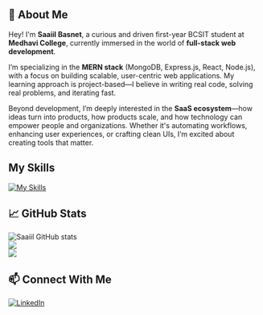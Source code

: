 ## 👋 About Me

Hey! I'm **Saaiil Basnet**, a curious and driven first-year BCSIT student at **Medhavi College**, currently immersed in the world of **full-stack web development**.

I’m specializing in the **MERN stack** (MongoDB, Express.js, React, Node.js), with a focus on building scalable, user-centric web applications. My learning approach is project-based—I believe in writing real code, solving real problems, and iterating fast.

Beyond development, I’m deeply interested in the **SaaS ecosystem**—how ideas turn into products, how products scale, and how technology can empower people and organizations. Whether it's automating workflows, enhancing user experiences, or crafting clean UIs, I’m excited about creating tools that matter.



## My Skills

[![My Skills](https://skillicons.dev/icons?i=js,html,css,mysql,tailwind,c,php,ts,figma,vscode,git,github,postman,react,redux,nodejs,expressjs,nextjs,supabase,prisma,sequelize,postgresql,bootstrap,npm)](https://skillicons.dev)

## 📈 GitHub Stats
![Saaiil GitHub stats](https://github-readme-stats.vercel.app/api?username=saaiilbasnet&show_icons=true&theme=radical) <br/>
![](https://nirzak-streak-stats.vercel.app/?user=saaiilbasnet&theme=dark&hide_border=true)<br/>
![](https://github-readme-stats.vercel.app/api/top-langs/?username=saaiilbasnet&theme=dark&hide_border=true&include_all_commits=false&count_private=true&layout=compact)



## 📫 Connect With Me
[![LinkedIn](https://img.shields.io/badge/LinkedIn-blue?style=flat&logo=linkedin)](https://www.linkedin.com/in/saaiil-basnet-07b617281)
